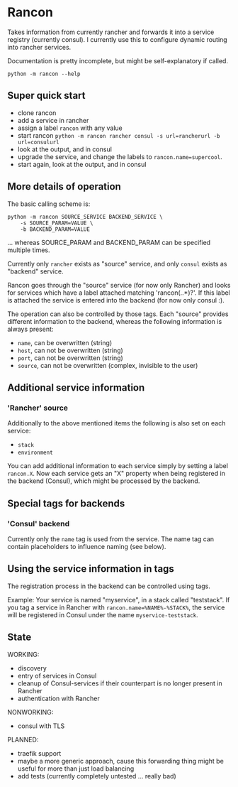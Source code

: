 # Rancon

Takes information from currently rancher and forwards it into a service registry (currently consul). I currently use this to configure dynamic routing into rancher services.

Documentation is pretty incomplete, but might be self-explanatory if called.

    python -m rancon --help


## Super quick start

- clone rancon
- add a service in rancher
- assign a label `rancon` with any value
- start rancon `python -m rancon rancher consul -s url=rancherurl -b url=consulurl`
- look at the output, and in consul
- upgrade the service, and change the labels to ``rancon.name=supercool``.
- start again, look at the output, and in consul


## More details of operation

The basic calling scheme is:

    python -m rancon SOURCE_SERVICE BACKEND_SERVICE \
        -s SOURCE_PARAM=VALUE \
        -b BACKEND_PARAM=VALUE

... whereas SOURCE_PARAM and BACKEND_PARAM can be specified multiple times.

Currently only ``rancher`` exists as "source" service, and only ``consul`` exists as "backend" service.

Rancon goes through the "source" service (for now only Rancher) and looks for services which have a label attached matching 'rancon(\..*)?'. If this label is attached the service is entered into the backend (for now only consul :).

The operation can also be controlled by those tags. Each "source" provides different information to the backend, whereas the following information is always present:

- ``name``, can be overwritten (string)
- ``host``, can not be overwritten (string)
- ``port``, can not be overwritten (string)
- ``source``, can not be overwritten (complex, invisible to the user)


## Additional service information

### 'Rancher' source

Additionally to the above mentioned items the following is also set on each service:

- ``stack``
- ``environment``

You can add additional information to each service simply by setting a label ``rancon.X``. Now each service gets an "X" property when being registered in the backend (Consul), which might be processed by the backend.


## Special tags for backends

### 'Consul' backend

Currently only the ``name`` tag is used from the service. The name tag can contain placeholders to influence naming (see below).


## Using the service information in tags

The registration process in the backend can be controlled using tags.

Example: Your service is named "myservice", in a stack called "teststack". If you tag a service in Rancher with ``rancon.name=%NAME%-%STACK%``, the service will be registered in Consul under the name ``myservice-teststack``.


## State

WORKING:

- discovery
- entry of services in Consul
- cleanup of Consul-services if their counterpart is no longer present in Rancher
- authentication with Rancher

NONWORKING:

- consul with TLS

PLANNED:

- traefik support
- maybe a more generic approach, cause this forwarding thing might be useful for more than just load balancing
- add tests (currently completely untested ... really bad)
